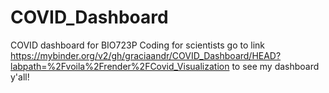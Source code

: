 # COVID_Dashboard
COVID dashboard for BIO723P Coding for scientists
go to link https://mybinder.org/v2/gh/graciaandr/COVID_Dashboard/HEAD?labpath=%2Fvoila%2Frender%2FCovid_Visualization
to see my dashboard y'all!
